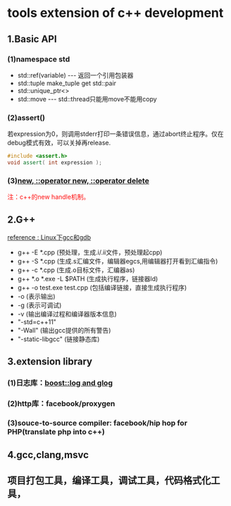 # tools extension of c++ development

## 1.Basic API

### (1)namespace std

+ std::ref(variable) --- 返回一个引用包装器
+ std::tuple make_tuple get std::pair
+ std::unique_ptr<>
+ std::move --- std::thread只能用move不能用copy

### (2)assert()

若expression为0，则调用stderr打印一条错误信息，通过abort终止程序。仅在debug模式有效，可以关掉再release.

```c++
#include <assert.h>
void assert( int expression );
```

### (3)[new, ::operator new, ::operator delete](https://www.cnblogs.com/luxiaoxun/archive/2012/08/10/2631812.html)

<font color=#ff1111> 注：c++的new handle机制。</font>

## 2.G++

[reference : Linux下gcc和gdb](http://blog.51cto.com/goodhx/1734760)

+ g++ -E *.cpp (预处理，生成.i/.ii文件，预处理起cpp)
+ g++ -S *.cpp (生成.s汇编文件，编辑器egcs,用编辑器打开看到汇编指令)
+ g++ -c *.cpp (生成.o目标文件，汇编器as)
+ g++ *.o *.exe -L $PATH (生成执行程序，链接器ld)
+ g++ -o test.exe test.cpp (包括编译链接，直接生成执行程序)
+ -o (表示输出)
+ -g (表示可调试)
+ -v (输出编译过程和编译器版本信息)
+ "-std=c++11"
+ "-Wall" (输出gcc提供的所有警告)
+ "-static-libgcc" (链接静态库)

## 3.extension library

### (1)日志库：[boost::log and glog](https://blog.csdn.net/lltaoyy/article/details/56674538)

### (2)http库：facebook/proxygen

### (3)souce-to-source compiler: facebook/hip hop for PHP(translate php into c++)

## 4.gcc,clang,msvc

## 项目打包工具，编译工具，调试工具，代码格式化工具，